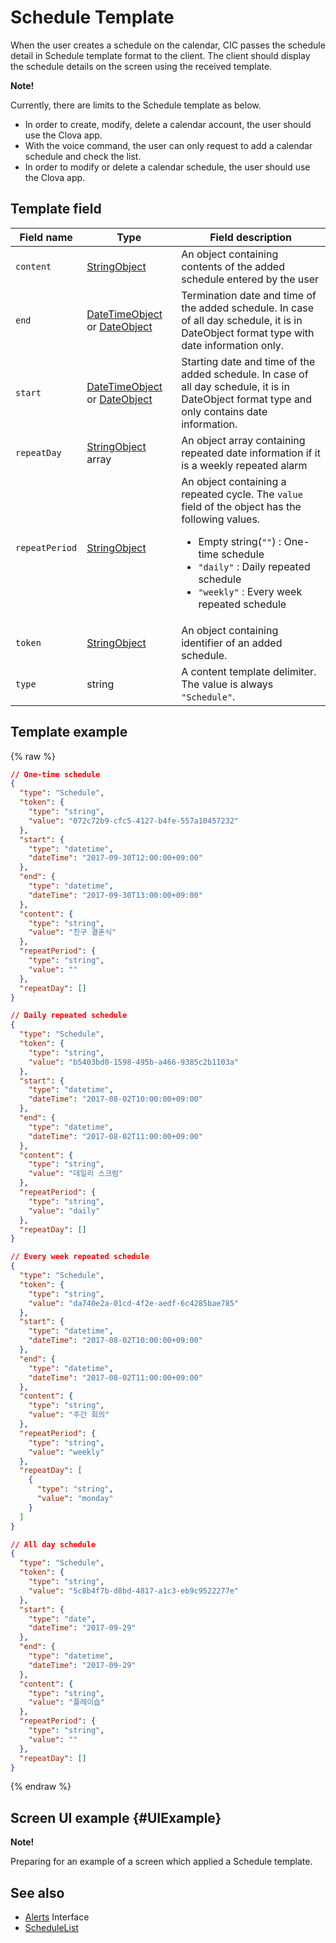 # Schedule Template
When the user creates a schedule on the calendar, CIC passes the schedule detail in Schedule template format to the client. The client should display the schedule details on the screen using the received template.

<div class="note">
<p><strong>Note!</strong></p>
<p>Currently, there are limits to the Schedule template as below.</p>
<ul>
  <li>In order to create, modify, delete a calendar account, the user should use the Clova app.</li>
  <li>With the voice command, the user can only request to add a calendar schedule and check the list.</li>
  <li>In order to modify or delete a calendar schedule, the user should use the Clova app.</li>
</ul>
</div>

## Template field

| Field name       | Type    | Field description                     |
|---------------|---------|-----------------------------|
| `content`       | [StringObject](/CIC/References/ContentTemplates/Shared_Objects.md#StringObject)     | An object containing contents of the added schedule entered by the user |
| `end`           | [DateTimeObject](/CIC/References/ContentTemplates/Shared_Objects.md#DateTimeObject) or [DateObject](/CIC/References/ContentTemplates/Shared_Objects.md#DateObject)  | Termination date and time of the added schedule. In case of all day schedule, it is in DateObject format type with date information only. |
| `start`         | [DateTimeObject](/CIC/References/ContentTemplates/Shared_Objects.md#DateTimeObject) or [DateObject](/CIC/References/ContentTemplates/Shared_Objects.md#DateObject)  | Starting date and time of the added schedule. In case of all day schedule, it is in DateObject format type and only contains date information. |
| `repeatDay`     | [StringObject](/CIC/References/ContentTemplates/Shared_Objects.md#StringObject) array | An object array containing repeated date information if it is a weekly repeated alarm |
| `repeatPeriod`  | [StringObject](/CIC/References/ContentTemplates/Shared_Objects.md#StringObject)     | An object containing a repeated cycle. The `value` field of the object has the following values. <ul><li>Empty string(<code>""</code>) : One-time schedule </li><li><code>"daily"</code> : Daily repeated schedule</li><li><code>"weekly"</code> : Every week repeated schedule</li></ul> |
| `token`         | [StringObject](/CIC/References/ContentTemplates/Shared_Objects.md#StringObject)     | An object containing identifier of an added schedule.  |
| `type`          | string                                                                              | A content template delimiter. The value is always `"Schedule"`.             |

## Template example

{% raw %}

```json
// One-time schedule
{
  "type": "Schedule",
  "token": {
    "type": "string",
    "value": "072c72b9-cfc5-4127-b4fe-557a10457232"
  },
  "start": {
    "type": "datetime",
    "dateTime": "2017-09-30T12:00:00+09:00"
  },
  "end": {
    "type": "datetime",
    "dateTime": "2017-09-30T13:00:00+09:00"
  },
  "content": {
    "type": "string",
    "value": "친구 결혼식"
  },
  "repeatPeriod": {
    "type": "string",
    "value": ""
  },
  "repeatDay": []
}

// Daily repeated schedule
{
  "type": "Schedule",
  "token": {
    "type": "string",
    "value": "b5403bd0-1598-495b-a466-9385c2b1103a"
  },
  "start": {
    "type": "datetime",
    "dateTime": "2017-08-02T10:00:00+09:00"
  },
  "end": {
    "type": "datetime",
    "dateTime": "2017-08-02T11:00:00+09:00"
  },
  "content": {
    "type": "string",
    "value": "데일리 스크럼"
  },
  "repeatPeriod": {
    "type": "string",
    "value": "daily"
  },
  "repeatDay": []
}

// Every week repeated schedule
{
  "type": "Schedule",
  "token": {
    "type": "string",
    "value": "da740e2a-01cd-4f2e-aedf-6c4285bae785"
  },
  "start": {
    "type": "datetime",
    "dateTime": "2017-08-02T10:00:00+09:00"
  },
  "end": {
    "type": "datetime",
    "dateTime": "2017-08-02T11:00:00+09:00"
  },
  "content": {
    "type": "string",
    "value": "주간 회의"
  },
  "repeatPeriod": {
    "type": "string",
    "value": "weekly"
  },
  "repeatDay": [
    {
      "type": "string",
      "value": "monday"
    }
  ]
}

// All day schedule
{
  "type": "Schedule",
  "token": {
    "type": "string",
    "value": "5c8b4f7b-d8bd-4817-a1c3-eb9c9522277e"
  },
  "start": {
    "type": "date",
    "dateTime": "2017-09-29"
  },
  "end": {
    "type": "datetime",
    "dateTime": "2017-09-29"
  },
  "content": {
    "type": "string",
    "value": "플레이숍"
  },
  "repeatPeriod": {
    "type": "string",
    "value": ""
  },
  "repeatDay": []
}
```

{% endraw %}

## Screen UI example {#UIExample}

<div class="note">
<p><strong>Note!</strong></p>
<p>Preparing for an example of a screen which applied a Schedule template.</p>
</div>

## See also
* [Alerts](/CIC/References/CICInterface/Alerts.md) Interface
* [ScheduleList](/CIC/References/ContentTemplates/ScheduleList.md)
